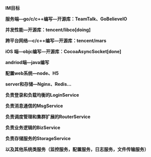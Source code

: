 **IM目标**

**服务端—go/c/c++编写—开源库：TeamTalk、GoBelieveIO**  

**并发性能—开源库：tencent/libco[doing]** 

**跨平台网络—c/c++编写—开源库：tencent/mars**  

**iOS 端—objc编写—开源库：CocoaAsyncSocket[done]**  

**andriod端—java编写**

**配置web系统—node、H5** 

**server和存储—Nginx、Redis...**  





**负责登录和负载均衡的LoginService** 

**负责消息通信的MsgService** 

**负责调度管理和集群扩展的RouterService** 

**负责业务逻辑的BizService** 

**负责存储服务的StorageService** 

**以及其他系统类服务（监控服务，配置服务，日志服务，文件传输服务）** 
